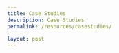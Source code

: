 ```yaml
---
title: Case Studies
description: Case Studies
permalink: /resources/casestudies/

layout: post
---
```

